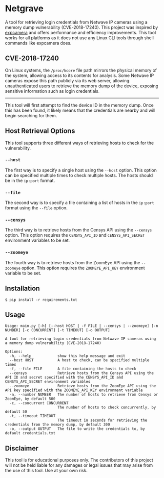 # Netgrave 
A tool for retrieving login credentials from Netwave IP cameras using a memory dump vulnerability (CVE-2018-17240). This project was inspired by [expcamera](https://github.com/vanpersiexp/expcamera) and offers performance and efficiency improvements. This tool works for all platforms as it does not use any Linux CLI tools through shell commands like expcamera does.

## CVE-2018-17240
On Linux systems, the `/proc/kcore` file path mirrors the physical memory of the system, allowing access to its contents for analysis. Some Netwave IP cameras expose this path publicly via its web server, allowing unauthenticated users to retrieve the memory dump of the device, exposing sensitive information such as login credentials.

---

This tool will first attempt to find the device ID in the memory dump. Once this has been found, it likely means that the credentials are nearby and will begin searching for them.

## Host Retrieval Options
This tool supports three different ways of retrieving hosts to check for the vulnerability.

### `--host`
The first way is to specify a single host using the `--host` option. This option can be specified multiple times to check multiple hosts. The hosts should be in the `ip:port` format.

### `--file`
The second way is to specify a file containing a list of hosts in the `ip:port` format using the `--file` option.
### `--censys`
The third way is to retrieve hosts from the Censys API using the `--censys` option. This option requires the `CENSYS_API_ID` and `CENSYS_API_SECRET` environment variables to be set.

### `--zoomeye`
The fourth way is to retrieve hosts from the ZoomEye API using the `--zoomeye` option. This option requires the `ZOOMEYE_API_KEY` environment variable to be set.

## Installation
    $ pip install -r requirements.txt

## Usage
```
Usage: main.py [-h] [--host HOST | -f FILE | --censys | --zoomeye] [-n NUMBER] [-c CONCURRENT] [-t TIMEOUT] [-o OUTPUT]

A tool for retrieving login credentials from Netwave IP cameras using a memory dump vulnerability (CVE-2018-17240)

Options:
  -h, --help            show this help message and exit
  --host HOST           A host to check, can be specified multiple times
  -f, --file FILE       A file containing the hosts to check
  --censys              Retrieve hosts from the Censys API using the API ID and secret specified with the CENSYS_API_ID and CENSYS_API_SECRET environment variables
  --zoomeye             Retrieve hosts from the ZoomEye API using the API key specified with the ZOOMEYE_API_KEY environment variable
  -n, --number NUMBER   The number of hosts to retrieve from Censys or ZoomEye, by default 500
  -c, --concurrent CONCURRENT
                        The number of hosts to check concurrently, by default 50
  -t, --timeout TIMEOUT
                        The timeout in seconds for retrieving the credentials from the memory dump, by default 300
  -o, --output OUTPUT   The file to write the credentials to, by default credentials.txt
```

## Disclaimer
This tool is for educational purposes only. The contributors of this project will not be held liable for any damages or legal issues that may arise from the use of this tool. Use at your own risk.
